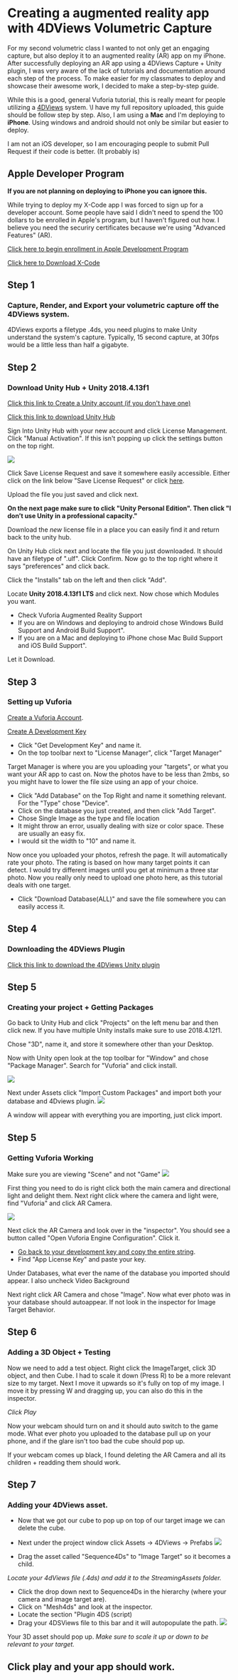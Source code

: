 # Creating a augmented reality app with 4DViews Volumetric Capture

For my second volumetric class I wanted to not only get an engaging capture, but also deploy it to an augmented reality (AR) app on my iPhone. After successfully deploying an AR app using a 4DViews Capture + Unity plugin, I was very aware of the lack of tutorials and documentation around each step of the process. To make easier for my classmates to deploy and showcase their awesome work, I decided to make a step-by-step guide. 

While this is a good, general Vuforia tutorial, this is really meant for people utilizing a [4DViews](https://www.4dviews.com/) system. \I have my full repository uploaded, this guide should be follow step by step. Also, I am using a **Mac** and I'm deploying to **iPhone**. Using windows and android should not only be similar but easier to deploy. 

I am not an iOS developer, so I am encouraging people to submit Pull Request if their code is better. (It probably is)

## Apple Developer Program
**If you are not planning on deploying to iPhone you can ignore this.**

While trying to deploy my X-Code app I was forced to sign up for a developer account. Some people have said I didn't need to spend the 100 dollars to be enrolled in Apple's program, but I haven't figured out how. I believe you need the securiry certificates because we're using "Advanced Features" (AR). 

[Click here to begin enrollment in Apple Development Program](https://developer.apple.com/programs/enroll/)

[Click here to Download X-Code](https://developer.apple.com/download/release/)

## Step 1 
### Capture, Render, and Export your volumetric capture off the 4DViews system.

4DViews exports a filetype .4ds, you need plugins to make Unity understand the system's capture. Typically, 15 second capture, at 30fps would be a little less than half a gigabyte.

## Step 2
### Download Unity Hub + Unity 2018.4.13f1
[Click this link to Create a Unity account (if you don't have one)](https://id.unity.com/en/conversations/9d93c0eb-460b-4339-b9a1-97dc3e29936e012f)

[Click this link to download Unity Hub](https://public-cdn.cloud.unity3d.com/hub/prod/UnityHubSetup.dmg?_ga=2.2087473.1036159940.1575574700-22838654.1573235003)

Sign Into Unity Hub with your new account and click License Management. Click "Manual Activation". If this isn't popping up click the settings button on the top right.

![](https://github.com/nicholasoxford/4dviews_vuforia_AR/blob/master/screenshots/Screen%20Shot%202019-12-05%20at%202.50.22%20PM.png?raw=true)

Click Save License Request and save it somewhere easily accessible. Either click on the link below  "Save License Request" or click [here](https://license.unity3d.com/manual).

Upload the file you just saved and click next. 

**On the next page make sure to click "Unity Personal Edition". Then click "I don’t use Unity in a professional capacity."**

Download the _new_ license file in a place you can easily find it and return back to the unity hub. 

On Unity Hub click next and locate the file you just downloaded. It should have an filetype of ".ulf". Click Confirm. Now go to the top right where it says "preferences" and click back. 

Click the "Installs"  tab on the left and then click "Add". 

Locate **Unity 2018.4.13f1 LTS** and click next. Now chose which Modules you want. 
* Check Vuforia Augmented Reality Support
* If you are on Windows and deploying to android chose Windows Build Support and Android Build Support".
* If you are on a Mac and deploying to iPhone chose Mac Build Support and iOS Build Support".

Let it Download.

## Step 3 
### Setting up  Vuforia

[Create a Vuforia Account](https://developer.vuforia.com/vui/auth/register).

[Create A Development Key](https://developer.vuforia.com/vui/develop/licenses)
* Click "Get Development Key" and name it.
* On the top toolbar next to "License Manager", click "Target Manager"

Target Manager is where you are you uploading your "targets", or what you want your AR app to cast on. Now the photos have to be less than 2mbs, so you might have to lower the file size using an app of your choice. 

* Click "Add Database" on the Top Right and name it something relevant. For the "Type" chose "Device".
* Click on the database you just created, and then click "Add Target".
* Chose Single Image as the type and file location
* It might throw an error, usually dealing with size or color space. These are usually an easy fix.
* I would sit the width to "10" and name it. 

Now once you uploaded your photos, refresh the page. It will automatically rate your photo. The rating is based on how many target points it can detect. I would try different images until you get at minimum a three star photo. Now you really only need to upload one photo here, as this tutorial deals with one target. 

* Click "Download Database(ALL)" and save the file somewhere you can easily access it. 

## Step 4
### Downloading the 4DViews Plugin

[Click this link to download the 4DViews Unity plugin](https://www.4dviews.com/file/plugin/Plugin4DS_Unity_v3.0.0.zip)



## Step 5 
### Creating your project + Getting Packages

Go back to Unity Hub and click "Projects" on the left menu bar and then click new. If you have multiple Unity installs make sure to use 2018.4.12f1.

Chose "3D", name it, and store it somewhere other than your Desktop.

Now with Unity open look at the top toolbar for "Window" and chose "Package Manager". 
Search for "Vuforia" and click install.

![](https://github.com/nicholasoxford/4dviews_vuforia_AR/blob/master/screenshots/Screen%20Shot%202019-12-05%20at%203.46.24%20PM.png?raw=true )

Next under Assets click "Import Custom Packages" and import both your database and 4Dviews plugin.
![](https://github.com/nicholasoxford/4dviews_vuforia_AR/blob/master/screenshots/Screen%20Shot%202019-12-05%20at%203.47.41%20PM.png?raw=true)

A window will appear with everything you are importing, just click import.
 

## Step 5 
### Getting Vuforia Working

Make sure you are viewing "Scene" and not "Game"
![](https://github.com/nicholasoxford/4dviews_vuforia_AR/blob/master/screenshots/Screen%20Shot%202019-12-05%20at%203.52.56%20PM.png?raw=true)

First thing you need to do is right click both the main camera and directional light and  delight them. 
Next right click where the camera and light were, find "Vuforia" and click AR Camera. 

![](https://github.com/nicholasoxford/4dviews_vuforia_AR/blob/master/screenshots/Screen%20Shot%202019-12-05%20at%203.50.31%20PM.png?raw=true)

Next click the AR Camera and look over in the "inspector". You should see a button called "Open Vuforia Engine Configuration". Click it. 

* [Go back to your development key and copy the entire string](https://developer.vufooria.com/vui/develop/licenses).
* Find "App License Key" and paste your key. 

Under Databases, what ever the name of the database you imported should appear.
I also uncheck Video Background

Next right click AR Camera and chose "Image". Now what ever photo was in your database should autoappear. If not look in the inspector for Image Target Behavior. 

## Step 6
### Adding a 3D Object + Testing

Now we need to add a test object. Right click the ImageTarget, click 3D object, and then Cube. 
I had to scale it down (Press R) to be a more relevant size to my target.
Next I move it upwards so it's fully on top of my image. I move it by pressing W and dragging up, you can also do this in the inspector. 

*Click Play*

Now your webcam should turn on and it should auto switch to the game mode. What ever photo you uploaded to the database pull up on your phone, and if the glare isn't too bad the cube should pop up.

If your webcam comes up black, I found deleting the AR Camera and all its children + readding them should work.

## Step 7
### Adding your 4DViews asset.

* Now that we got our cube to pop up on top of our target image we can delete the cube. 
* Next under the project window click Assets -> 4DViews -> Prefabs
![](https://github.com/nicholasoxford/4dviews_vuforia_AR/blob/master/screenshots/Screen%20Shot%202019-12-05%20at%204.28.14%20PM.png?raw=true)

* Drag the asset called "Sequence4Ds" to  "Image Target" so it becomes a child. 

*Locate your 4dViews file (.4ds) and add it to the StreamingAssets folder.*

* Click the drop down next to Sequence4Ds in the hierarchy (where your camera and image target are).
* Click on "Mesh4ds" and look at the inspector. 
* Locate the section "Plugin 4DS (script) 
* Drag your 4DSViews file to this bar and it will autopopulate the path. 
![](https://github.com/nicholasoxford/4dviews_vuforia_AR/blob/master/screenshots/Screen%20Shot%202019-12-05%20at%204.34.37%20PM.png?raw=true)

Your 3D asset should pop up. *Make sure to scale it up or down to be relevant to your target.*

## Click play and your app should work. 





























